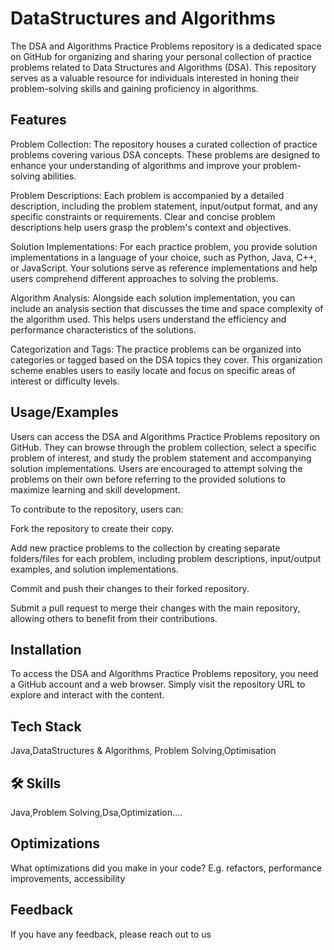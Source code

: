 
# DataStructures and Algorithms

The DSA and Algorithms Practice Problems repository is a dedicated space on GitHub for organizing and sharing your personal collection of practice problems related to Data Structures and Algorithms (DSA). This repository serves as a valuable resource for individuals interested in honing their problem-solving skills and gaining proficiency in algorithms.

## Features

Problem Collection: The repository houses a curated collection of practice problems covering various DSA concepts. These problems are designed to enhance your understanding of algorithms and improve your problem-solving abilities.

Problem Descriptions: Each problem is accompanied by a detailed description, including the problem statement, input/output format, and any specific constraints or requirements. Clear and concise problem descriptions help users grasp the problem's context and objectives.

Solution Implementations: For each practice problem, you provide solution implementations in a language of your choice, such as Python, Java, C++, or JavaScript. Your solutions serve as reference implementations and help users comprehend different approaches to solving the problems.

Algorithm Analysis: Alongside each solution implementation, you can include an analysis section that discusses the time and space complexity of the algorithm used. This helps users understand the efficiency and performance characteristics of the solutions.

Categorization and Tags: The practice problems can be organized into categories or tagged based on the DSA topics they cover. This organization scheme enables users to easily locate and focus on specific areas of interest or difficulty levels.


## Usage/Examples

Users can access the DSA and Algorithms Practice Problems repository on GitHub. They can browse through the problem collection, select a specific problem of interest, and study the problem statement and accompanying solution implementations. Users are encouraged to attempt solving the problems on their own before referring to the provided solutions to maximize learning and skill development.

To contribute to the repository, users can:

Fork the repository to create their copy.

Add new practice problems to the collection by creating separate folders/files for each problem, including problem descriptions, input/output examples, and solution implementations.

Commit and push their changes to their forked repository.

Submit a pull request to merge their changes with the main repository, allowing others to benefit from their contributions.
## Installation

To access the DSA and Algorithms Practice Problems repository, you need a GitHub account and a web browser. Simply visit the repository URL to explore and interact with the content.
## Tech Stack

Java,DataStructures & Algorithms, Problem Solving,Optimisation


## 🛠 Skills
Java,Problem Solving,Dsa,Optimization....


## Optimizations

What optimizations did you make in your code? E.g. refactors, performance improvements, accessibility


## Feedback

If you have any feedback, please reach out to us 

